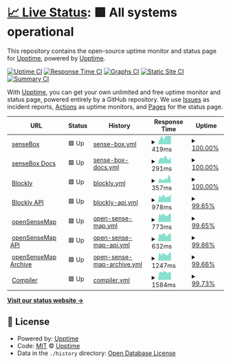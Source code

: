 # [📈 Live Status](https://upptime.github.io/upptime): <!--live status--> **🟩 All systems operational**

This repository contains the open-source uptime monitor and status page for [Upptime](https://upptime.js.org), powered by [Upptime](https://github.com/upptime/upptime).

[![Uptime CI](https://github.com/sensebox/upptime/workflows/Uptime%20CI/badge.svg)](https://github.com/sensebox/upptime/actions?query=workflow%3A%22Uptime+CI%22)
[![Response Time CI](https://github.com/sensebox/upptime/workflows/Response%20Time%20CI/badge.svg)](https://github.com/sensebox/upptime/actions?query=workflow%3A%22Response+Time+CI%22)
[![Graphs CI](https://github.com/sensebox/upptime/workflows/Graphs%20CI/badge.svg)](https://github.com/sensebox/upptime/actions?query=workflow%3A%22Graphs+CI%22)
[![Static Site CI](https://github.com/sensebox/upptime/workflows/Static%20Site%20CI/badge.svg)](https://github.com/sensebox/upptime/actions?query=workflow%3A%22Static+Site+CI%22)
[![Summary CI](https://github.com/sensebox/upptime/workflows/Summary%20CI/badge.svg)](https://github.com/sensebox/upptime/actions?query=workflow%3A%22Summary+CI%22)

With [Upptime](https://upptime.js.org), you can get your own unlimited and free uptime monitor and status page, powered entirely by a GitHub repository. We use [Issues](https://github.com/upptime/upptime/issues) as incident reports, [Actions](https://github.com/sensebox/upptime/actions) as uptime monitors, and [Pages](https://upptime.github.io/upptime) for the status page.

<!--start: status pages-->
<!-- This summary is generated by Upptime (https://github.com/upptime/upptime) -->
<!-- Do not edit this manually, your changes will be overwritten -->
<!-- prettier-ignore -->
| URL | Status | History | Response Time | Uptime |
| --- | ------ | ------- | ------------- | ------ |
| <img alt="" src="https://icons.duckduckgo.com/ip3/sensebox.de.ico" height="13"> [senseBox](https://sensebox.de) | 🟩 Up | [sense-box.yml](https://github.com/sensebox/upptime/commits/HEAD/history/sense-box.yml) | <details><summary><img alt="Response time graph" src="./graphs/sense-box/response-time-week.png" height="20"> 419ms</summary><br><a href="https://status.sensebox.de/history/sense-box"><img alt="Response time 464" src="https://img.shields.io/endpoint?url=https%3A%2F%2Fraw.githubusercontent.com%2Fsensebox%2Fupptime%2FHEAD%2Fapi%2Fsense-box%2Fresponse-time.json"></a><br><a href="https://status.sensebox.de/history/sense-box"><img alt="24-hour response time 303" src="https://img.shields.io/endpoint?url=https%3A%2F%2Fraw.githubusercontent.com%2Fsensebox%2Fupptime%2FHEAD%2Fapi%2Fsense-box%2Fresponse-time-day.json"></a><br><a href="https://status.sensebox.de/history/sense-box"><img alt="7-day response time 419" src="https://img.shields.io/endpoint?url=https%3A%2F%2Fraw.githubusercontent.com%2Fsensebox%2Fupptime%2FHEAD%2Fapi%2Fsense-box%2Fresponse-time-week.json"></a><br><a href="https://status.sensebox.de/history/sense-box"><img alt="30-day response time 415" src="https://img.shields.io/endpoint?url=https%3A%2F%2Fraw.githubusercontent.com%2Fsensebox%2Fupptime%2FHEAD%2Fapi%2Fsense-box%2Fresponse-time-month.json"></a><br><a href="https://status.sensebox.de/history/sense-box"><img alt="1-year response time 440" src="https://img.shields.io/endpoint?url=https%3A%2F%2Fraw.githubusercontent.com%2Fsensebox%2Fupptime%2FHEAD%2Fapi%2Fsense-box%2Fresponse-time-year.json"></a></details> | <details><summary><a href="https://status.sensebox.de/history/sense-box">100.00%</a></summary><a href="https://status.sensebox.de/history/sense-box"><img alt="All-time uptime 99.99%" src="https://img.shields.io/endpoint?url=https%3A%2F%2Fraw.githubusercontent.com%2Fsensebox%2Fupptime%2FHEAD%2Fapi%2Fsense-box%2Fuptime.json"></a><br><a href="https://status.sensebox.de/history/sense-box"><img alt="24-hour uptime 100.00%" src="https://img.shields.io/endpoint?url=https%3A%2F%2Fraw.githubusercontent.com%2Fsensebox%2Fupptime%2FHEAD%2Fapi%2Fsense-box%2Fuptime-day.json"></a><br><a href="https://status.sensebox.de/history/sense-box"><img alt="7-day uptime 100.00%" src="https://img.shields.io/endpoint?url=https%3A%2F%2Fraw.githubusercontent.com%2Fsensebox%2Fupptime%2FHEAD%2Fapi%2Fsense-box%2Fuptime-week.json"></a><br><a href="https://status.sensebox.de/history/sense-box"><img alt="30-day uptime 100.00%" src="https://img.shields.io/endpoint?url=https%3A%2F%2Fraw.githubusercontent.com%2Fsensebox%2Fupptime%2FHEAD%2Fapi%2Fsense-box%2Fuptime-month.json"></a><br><a href="https://status.sensebox.de/history/sense-box"><img alt="1-year uptime 99.99%" src="https://img.shields.io/endpoint?url=https%3A%2F%2Fraw.githubusercontent.com%2Fsensebox%2Fupptime%2FHEAD%2Fapi%2Fsense-box%2Fuptime-year.json"></a></details>
| <img alt="" src="https://icons.duckduckgo.com/ip3/docs.sensebox.de.ico" height="13"> [senseBox Docs](https://docs.sensebox.de) | 🟩 Up | [sense-box-docs.yml](https://github.com/sensebox/upptime/commits/HEAD/history/sense-box-docs.yml) | <details><summary><img alt="Response time graph" src="./graphs/sense-box-docs/response-time-week.png" height="20"> 291ms</summary><br><a href="https://status.sensebox.de/history/sense-box-docs"><img alt="Response time 362" src="https://img.shields.io/endpoint?url=https%3A%2F%2Fraw.githubusercontent.com%2Fsensebox%2Fupptime%2FHEAD%2Fapi%2Fsense-box-docs%2Fresponse-time.json"></a><br><a href="https://status.sensebox.de/history/sense-box-docs"><img alt="24-hour response time 263" src="https://img.shields.io/endpoint?url=https%3A%2F%2Fraw.githubusercontent.com%2Fsensebox%2Fupptime%2FHEAD%2Fapi%2Fsense-box-docs%2Fresponse-time-day.json"></a><br><a href="https://status.sensebox.de/history/sense-box-docs"><img alt="7-day response time 291" src="https://img.shields.io/endpoint?url=https%3A%2F%2Fraw.githubusercontent.com%2Fsensebox%2Fupptime%2FHEAD%2Fapi%2Fsense-box-docs%2Fresponse-time-week.json"></a><br><a href="https://status.sensebox.de/history/sense-box-docs"><img alt="30-day response time 319" src="https://img.shields.io/endpoint?url=https%3A%2F%2Fraw.githubusercontent.com%2Fsensebox%2Fupptime%2FHEAD%2Fapi%2Fsense-box-docs%2Fresponse-time-month.json"></a><br><a href="https://status.sensebox.de/history/sense-box-docs"><img alt="1-year response time 410" src="https://img.shields.io/endpoint?url=https%3A%2F%2Fraw.githubusercontent.com%2Fsensebox%2Fupptime%2FHEAD%2Fapi%2Fsense-box-docs%2Fresponse-time-year.json"></a></details> | <details><summary><a href="https://status.sensebox.de/history/sense-box-docs">100.00%</a></summary><a href="https://status.sensebox.de/history/sense-box-docs"><img alt="All-time uptime 99.99%" src="https://img.shields.io/endpoint?url=https%3A%2F%2Fraw.githubusercontent.com%2Fsensebox%2Fupptime%2FHEAD%2Fapi%2Fsense-box-docs%2Fuptime.json"></a><br><a href="https://status.sensebox.de/history/sense-box-docs"><img alt="24-hour uptime 100.00%" src="https://img.shields.io/endpoint?url=https%3A%2F%2Fraw.githubusercontent.com%2Fsensebox%2Fupptime%2FHEAD%2Fapi%2Fsense-box-docs%2Fuptime-day.json"></a><br><a href="https://status.sensebox.de/history/sense-box-docs"><img alt="7-day uptime 100.00%" src="https://img.shields.io/endpoint?url=https%3A%2F%2Fraw.githubusercontent.com%2Fsensebox%2Fupptime%2FHEAD%2Fapi%2Fsense-box-docs%2Fuptime-week.json"></a><br><a href="https://status.sensebox.de/history/sense-box-docs"><img alt="30-day uptime 100.00%" src="https://img.shields.io/endpoint?url=https%3A%2F%2Fraw.githubusercontent.com%2Fsensebox%2Fupptime%2FHEAD%2Fapi%2Fsense-box-docs%2Fuptime-month.json"></a><br><a href="https://status.sensebox.de/history/sense-box-docs"><img alt="1-year uptime 99.98%" src="https://img.shields.io/endpoint?url=https%3A%2F%2Fraw.githubusercontent.com%2Fsensebox%2Fupptime%2FHEAD%2Fapi%2Fsense-box-docs%2Fuptime-year.json"></a></details>
| <img alt="" src="https://icons.duckduckgo.com/ip3/blockly.sensebox.de.ico" height="13"> [Blockly](https://blockly.sensebox.de/ardublockly/?board=sensebox-mcu) | 🟩 Up | [blockly.yml](https://github.com/sensebox/upptime/commits/HEAD/history/blockly.yml) | <details><summary><img alt="Response time graph" src="./graphs/blockly/response-time-week.png" height="20"> 357ms</summary><br><a href="https://status.sensebox.de/history/blockly"><img alt="Response time 330" src="https://img.shields.io/endpoint?url=https%3A%2F%2Fraw.githubusercontent.com%2Fsensebox%2Fupptime%2FHEAD%2Fapi%2Fblockly%2Fresponse-time.json"></a><br><a href="https://status.sensebox.de/history/blockly"><img alt="24-hour response time 529" src="https://img.shields.io/endpoint?url=https%3A%2F%2Fraw.githubusercontent.com%2Fsensebox%2Fupptime%2FHEAD%2Fapi%2Fblockly%2Fresponse-time-day.json"></a><br><a href="https://status.sensebox.de/history/blockly"><img alt="7-day response time 357" src="https://img.shields.io/endpoint?url=https%3A%2F%2Fraw.githubusercontent.com%2Fsensebox%2Fupptime%2FHEAD%2Fapi%2Fblockly%2Fresponse-time-week.json"></a><br><a href="https://status.sensebox.de/history/blockly"><img alt="30-day response time 307" src="https://img.shields.io/endpoint?url=https%3A%2F%2Fraw.githubusercontent.com%2Fsensebox%2Fupptime%2FHEAD%2Fapi%2Fblockly%2Fresponse-time-month.json"></a><br><a href="https://status.sensebox.de/history/blockly"><img alt="1-year response time 370" src="https://img.shields.io/endpoint?url=https%3A%2F%2Fraw.githubusercontent.com%2Fsensebox%2Fupptime%2FHEAD%2Fapi%2Fblockly%2Fresponse-time-year.json"></a></details> | <details><summary><a href="https://status.sensebox.de/history/blockly">100.00%</a></summary><a href="https://status.sensebox.de/history/blockly"><img alt="All-time uptime 99.99%" src="https://img.shields.io/endpoint?url=https%3A%2F%2Fraw.githubusercontent.com%2Fsensebox%2Fupptime%2FHEAD%2Fapi%2Fblockly%2Fuptime.json"></a><br><a href="https://status.sensebox.de/history/blockly"><img alt="24-hour uptime 100.00%" src="https://img.shields.io/endpoint?url=https%3A%2F%2Fraw.githubusercontent.com%2Fsensebox%2Fupptime%2FHEAD%2Fapi%2Fblockly%2Fuptime-day.json"></a><br><a href="https://status.sensebox.de/history/blockly"><img alt="7-day uptime 100.00%" src="https://img.shields.io/endpoint?url=https%3A%2F%2Fraw.githubusercontent.com%2Fsensebox%2Fupptime%2FHEAD%2Fapi%2Fblockly%2Fuptime-week.json"></a><br><a href="https://status.sensebox.de/history/blockly"><img alt="30-day uptime 100.00%" src="https://img.shields.io/endpoint?url=https%3A%2F%2Fraw.githubusercontent.com%2Fsensebox%2Fupptime%2FHEAD%2Fapi%2Fblockly%2Fuptime-month.json"></a><br><a href="https://status.sensebox.de/history/blockly"><img alt="1-year uptime 99.99%" src="https://img.shields.io/endpoint?url=https%3A%2F%2Fraw.githubusercontent.com%2Fsensebox%2Fupptime%2FHEAD%2Fapi%2Fblockly%2Fuptime-year.json"></a></details>
| <img alt="" src="https://icons.duckduckgo.com/ip3/api.blockly.sensebox.de.ico" height="13"> [Blockly API](https://api.blockly.sensebox.de/tutorial/) | 🟩 Up | [blockly-api.yml](https://github.com/sensebox/upptime/commits/HEAD/history/blockly-api.yml) | <details><summary><img alt="Response time graph" src="./graphs/blockly-api/response-time-week.png" height="20"> 978ms</summary><br><a href="https://status.sensebox.de/history/blockly-api"><img alt="Response time 811" src="https://img.shields.io/endpoint?url=https%3A%2F%2Fraw.githubusercontent.com%2Fsensebox%2Fupptime%2FHEAD%2Fapi%2Fblockly-api%2Fresponse-time.json"></a><br><a href="https://status.sensebox.de/history/blockly-api"><img alt="24-hour response time 1089" src="https://img.shields.io/endpoint?url=https%3A%2F%2Fraw.githubusercontent.com%2Fsensebox%2Fupptime%2FHEAD%2Fapi%2Fblockly-api%2Fresponse-time-day.json"></a><br><a href="https://status.sensebox.de/history/blockly-api"><img alt="7-day response time 978" src="https://img.shields.io/endpoint?url=https%3A%2F%2Fraw.githubusercontent.com%2Fsensebox%2Fupptime%2FHEAD%2Fapi%2Fblockly-api%2Fresponse-time-week.json"></a><br><a href="https://status.sensebox.de/history/blockly-api"><img alt="30-day response time 885" src="https://img.shields.io/endpoint?url=https%3A%2F%2Fraw.githubusercontent.com%2Fsensebox%2Fupptime%2FHEAD%2Fapi%2Fblockly-api%2Fresponse-time-month.json"></a><br><a href="https://status.sensebox.de/history/blockly-api"><img alt="1-year response time 850" src="https://img.shields.io/endpoint?url=https%3A%2F%2Fraw.githubusercontent.com%2Fsensebox%2Fupptime%2FHEAD%2Fapi%2Fblockly-api%2Fresponse-time-year.json"></a></details> | <details><summary><a href="https://status.sensebox.de/history/blockly-api">99.65%</a></summary><a href="https://status.sensebox.de/history/blockly-api"><img alt="All-time uptime 99.77%" src="https://img.shields.io/endpoint?url=https%3A%2F%2Fraw.githubusercontent.com%2Fsensebox%2Fupptime%2FHEAD%2Fapi%2Fblockly-api%2Fuptime.json"></a><br><a href="https://status.sensebox.de/history/blockly-api"><img alt="24-hour uptime 100.00%" src="https://img.shields.io/endpoint?url=https%3A%2F%2Fraw.githubusercontent.com%2Fsensebox%2Fupptime%2FHEAD%2Fapi%2Fblockly-api%2Fuptime-day.json"></a><br><a href="https://status.sensebox.de/history/blockly-api"><img alt="7-day uptime 99.65%" src="https://img.shields.io/endpoint?url=https%3A%2F%2Fraw.githubusercontent.com%2Fsensebox%2Fupptime%2FHEAD%2Fapi%2Fblockly-api%2Fuptime-week.json"></a><br><a href="https://status.sensebox.de/history/blockly-api"><img alt="30-day uptime 99.92%" src="https://img.shields.io/endpoint?url=https%3A%2F%2Fraw.githubusercontent.com%2Fsensebox%2Fupptime%2FHEAD%2Fapi%2Fblockly-api%2Fuptime-month.json"></a><br><a href="https://status.sensebox.de/history/blockly-api"><img alt="1-year uptime 99.68%" src="https://img.shields.io/endpoint?url=https%3A%2F%2Fraw.githubusercontent.com%2Fsensebox%2Fupptime%2FHEAD%2Fapi%2Fblockly-api%2Fuptime-year.json"></a></details>
| <img alt="" src="https://icons.duckduckgo.com/ip3/opensensemap.org.ico" height="13"> [openSenseMap](https://opensensemap.org) | 🟩 Up | [open-sense-map.yml](https://github.com/sensebox/upptime/commits/HEAD/history/open-sense-map.yml) | <details><summary><img alt="Response time graph" src="./graphs/open-sense-map/response-time-week.png" height="20"> 773ms</summary><br><a href="https://status.sensebox.de/history/open-sense-map"><img alt="Response time 699" src="https://img.shields.io/endpoint?url=https%3A%2F%2Fraw.githubusercontent.com%2Fsensebox%2Fupptime%2FHEAD%2Fapi%2Fopen-sense-map%2Fresponse-time.json"></a><br><a href="https://status.sensebox.de/history/open-sense-map"><img alt="24-hour response time 994" src="https://img.shields.io/endpoint?url=https%3A%2F%2Fraw.githubusercontent.com%2Fsensebox%2Fupptime%2FHEAD%2Fapi%2Fopen-sense-map%2Fresponse-time-day.json"></a><br><a href="https://status.sensebox.de/history/open-sense-map"><img alt="7-day response time 773" src="https://img.shields.io/endpoint?url=https%3A%2F%2Fraw.githubusercontent.com%2Fsensebox%2Fupptime%2FHEAD%2Fapi%2Fopen-sense-map%2Fresponse-time-week.json"></a><br><a href="https://status.sensebox.de/history/open-sense-map"><img alt="30-day response time 763" src="https://img.shields.io/endpoint?url=https%3A%2F%2Fraw.githubusercontent.com%2Fsensebox%2Fupptime%2FHEAD%2Fapi%2Fopen-sense-map%2Fresponse-time-month.json"></a><br><a href="https://status.sensebox.de/history/open-sense-map"><img alt="1-year response time 713" src="https://img.shields.io/endpoint?url=https%3A%2F%2Fraw.githubusercontent.com%2Fsensebox%2Fupptime%2FHEAD%2Fapi%2Fopen-sense-map%2Fresponse-time-year.json"></a></details> | <details><summary><a href="https://status.sensebox.de/history/open-sense-map">99.65%</a></summary><a href="https://status.sensebox.de/history/open-sense-map"><img alt="All-time uptime 99.99%" src="https://img.shields.io/endpoint?url=https%3A%2F%2Fraw.githubusercontent.com%2Fsensebox%2Fupptime%2FHEAD%2Fapi%2Fopen-sense-map%2Fuptime.json"></a><br><a href="https://status.sensebox.de/history/open-sense-map"><img alt="24-hour uptime 100.00%" src="https://img.shields.io/endpoint?url=https%3A%2F%2Fraw.githubusercontent.com%2Fsensebox%2Fupptime%2FHEAD%2Fapi%2Fopen-sense-map%2Fuptime-day.json"></a><br><a href="https://status.sensebox.de/history/open-sense-map"><img alt="7-day uptime 99.65%" src="https://img.shields.io/endpoint?url=https%3A%2F%2Fraw.githubusercontent.com%2Fsensebox%2Fupptime%2FHEAD%2Fapi%2Fopen-sense-map%2Fuptime-week.json"></a><br><a href="https://status.sensebox.de/history/open-sense-map"><img alt="30-day uptime 99.92%" src="https://img.shields.io/endpoint?url=https%3A%2F%2Fraw.githubusercontent.com%2Fsensebox%2Fupptime%2FHEAD%2Fapi%2Fopen-sense-map%2Fuptime-month.json"></a><br><a href="https://status.sensebox.de/history/open-sense-map"><img alt="1-year uptime 99.98%" src="https://img.shields.io/endpoint?url=https%3A%2F%2Fraw.githubusercontent.com%2Fsensebox%2Fupptime%2FHEAD%2Fapi%2Fopen-sense-map%2Fuptime-year.json"></a></details>
| <img alt="" src="https://icons.duckduckgo.com/ip3/api.opensensemap.org.ico" height="13"> [openSenseMap API](https://api.opensensemap.org) | 🟩 Up | [open-sense-map-api.yml](https://github.com/sensebox/upptime/commits/HEAD/history/open-sense-map-api.yml) | <details><summary><img alt="Response time graph" src="./graphs/open-sense-map-api/response-time-week.png" height="20"> 632ms</summary><br><a href="https://status.sensebox.de/history/open-sense-map-api"><img alt="Response time 678" src="https://img.shields.io/endpoint?url=https%3A%2F%2Fraw.githubusercontent.com%2Fsensebox%2Fupptime%2FHEAD%2Fapi%2Fopen-sense-map-api%2Fresponse-time.json"></a><br><a href="https://status.sensebox.de/history/open-sense-map-api"><img alt="24-hour response time 709" src="https://img.shields.io/endpoint?url=https%3A%2F%2Fraw.githubusercontent.com%2Fsensebox%2Fupptime%2FHEAD%2Fapi%2Fopen-sense-map-api%2Fresponse-time-day.json"></a><br><a href="https://status.sensebox.de/history/open-sense-map-api"><img alt="7-day response time 632" src="https://img.shields.io/endpoint?url=https%3A%2F%2Fraw.githubusercontent.com%2Fsensebox%2Fupptime%2FHEAD%2Fapi%2Fopen-sense-map-api%2Fresponse-time-week.json"></a><br><a href="https://status.sensebox.de/history/open-sense-map-api"><img alt="30-day response time 716" src="https://img.shields.io/endpoint?url=https%3A%2F%2Fraw.githubusercontent.com%2Fsensebox%2Fupptime%2FHEAD%2Fapi%2Fopen-sense-map-api%2Fresponse-time-month.json"></a><br><a href="https://status.sensebox.de/history/open-sense-map-api"><img alt="1-year response time 705" src="https://img.shields.io/endpoint?url=https%3A%2F%2Fraw.githubusercontent.com%2Fsensebox%2Fupptime%2FHEAD%2Fapi%2Fopen-sense-map-api%2Fresponse-time-year.json"></a></details> | <details><summary><a href="https://status.sensebox.de/history/open-sense-map-api">99.66%</a></summary><a href="https://status.sensebox.de/history/open-sense-map-api"><img alt="All-time uptime 99.96%" src="https://img.shields.io/endpoint?url=https%3A%2F%2Fraw.githubusercontent.com%2Fsensebox%2Fupptime%2FHEAD%2Fapi%2Fopen-sense-map-api%2Fuptime.json"></a><br><a href="https://status.sensebox.de/history/open-sense-map-api"><img alt="24-hour uptime 100.00%" src="https://img.shields.io/endpoint?url=https%3A%2F%2Fraw.githubusercontent.com%2Fsensebox%2Fupptime%2FHEAD%2Fapi%2Fopen-sense-map-api%2Fuptime-day.json"></a><br><a href="https://status.sensebox.de/history/open-sense-map-api"><img alt="7-day uptime 99.66%" src="https://img.shields.io/endpoint?url=https%3A%2F%2Fraw.githubusercontent.com%2Fsensebox%2Fupptime%2FHEAD%2Fapi%2Fopen-sense-map-api%2Fuptime-week.json"></a><br><a href="https://status.sensebox.de/history/open-sense-map-api"><img alt="30-day uptime 99.92%" src="https://img.shields.io/endpoint?url=https%3A%2F%2Fraw.githubusercontent.com%2Fsensebox%2Fupptime%2FHEAD%2Fapi%2Fopen-sense-map-api%2Fuptime-month.json"></a><br><a href="https://status.sensebox.de/history/open-sense-map-api"><img alt="1-year uptime 99.94%" src="https://img.shields.io/endpoint?url=https%3A%2F%2Fraw.githubusercontent.com%2Fsensebox%2Fupptime%2FHEAD%2Fapi%2Fopen-sense-map-api%2Fuptime-year.json"></a></details>
| <img alt="" src="https://icons.duckduckgo.com/ip3/archive.opensensemap.org.ico" height="13"> [openSenseMap Archive](https://archive.opensensemap.org/) | 🟩 Up | [open-sense-map-archive.yml](https://github.com/sensebox/upptime/commits/HEAD/history/open-sense-map-archive.yml) | <details><summary><img alt="Response time graph" src="./graphs/open-sense-map-archive/response-time-week.png" height="20"> 1247ms</summary><br><a href="https://status.sensebox.de/history/open-sense-map-archive"><img alt="Response time 1157" src="https://img.shields.io/endpoint?url=https%3A%2F%2Fraw.githubusercontent.com%2Fsensebox%2Fupptime%2FHEAD%2Fapi%2Fopen-sense-map-archive%2Fresponse-time.json"></a><br><a href="https://status.sensebox.de/history/open-sense-map-archive"><img alt="24-hour response time 1529" src="https://img.shields.io/endpoint?url=https%3A%2F%2Fraw.githubusercontent.com%2Fsensebox%2Fupptime%2FHEAD%2Fapi%2Fopen-sense-map-archive%2Fresponse-time-day.json"></a><br><a href="https://status.sensebox.de/history/open-sense-map-archive"><img alt="7-day response time 1247" src="https://img.shields.io/endpoint?url=https%3A%2F%2Fraw.githubusercontent.com%2Fsensebox%2Fupptime%2FHEAD%2Fapi%2Fopen-sense-map-archive%2Fresponse-time-week.json"></a><br><a href="https://status.sensebox.de/history/open-sense-map-archive"><img alt="30-day response time 1238" src="https://img.shields.io/endpoint?url=https%3A%2F%2Fraw.githubusercontent.com%2Fsensebox%2Fupptime%2FHEAD%2Fapi%2Fopen-sense-map-archive%2Fresponse-time-month.json"></a><br><a href="https://status.sensebox.de/history/open-sense-map-archive"><img alt="1-year response time 1192" src="https://img.shields.io/endpoint?url=https%3A%2F%2Fraw.githubusercontent.com%2Fsensebox%2Fupptime%2FHEAD%2Fapi%2Fopen-sense-map-archive%2Fresponse-time-year.json"></a></details> | <details><summary><a href="https://status.sensebox.de/history/open-sense-map-archive">99.66%</a></summary><a href="https://status.sensebox.de/history/open-sense-map-archive"><img alt="All-time uptime 99.99%" src="https://img.shields.io/endpoint?url=https%3A%2F%2Fraw.githubusercontent.com%2Fsensebox%2Fupptime%2FHEAD%2Fapi%2Fopen-sense-map-archive%2Fuptime.json"></a><br><a href="https://status.sensebox.de/history/open-sense-map-archive"><img alt="24-hour uptime 100.00%" src="https://img.shields.io/endpoint?url=https%3A%2F%2Fraw.githubusercontent.com%2Fsensebox%2Fupptime%2FHEAD%2Fapi%2Fopen-sense-map-archive%2Fuptime-day.json"></a><br><a href="https://status.sensebox.de/history/open-sense-map-archive"><img alt="7-day uptime 99.66%" src="https://img.shields.io/endpoint?url=https%3A%2F%2Fraw.githubusercontent.com%2Fsensebox%2Fupptime%2FHEAD%2Fapi%2Fopen-sense-map-archive%2Fuptime-week.json"></a><br><a href="https://status.sensebox.de/history/open-sense-map-archive"><img alt="30-day uptime 99.92%" src="https://img.shields.io/endpoint?url=https%3A%2F%2Fraw.githubusercontent.com%2Fsensebox%2Fupptime%2FHEAD%2Fapi%2Fopen-sense-map-archive%2Fuptime-month.json"></a><br><a href="https://status.sensebox.de/history/open-sense-map-archive"><img alt="1-year uptime 99.98%" src="https://img.shields.io/endpoint?url=https%3A%2F%2Fraw.githubusercontent.com%2Fsensebox%2Fupptime%2FHEAD%2Fapi%2Fopen-sense-map-archive%2Fuptime-year.json"></a></details>
| <img alt="" src="https://icons.duckduckgo.com/ip3/compiler.sensebox.de.ico" height="13"> [Compiler](https://compiler.sensebox.de/compile) | 🟩 Up | [compiler.yml](https://github.com/sensebox/upptime/commits/HEAD/history/compiler.yml) | <details><summary><img alt="Response time graph" src="./graphs/compiler/response-time-week.png" height="20"> 1584ms</summary><br><a href="https://status.sensebox.de/history/compiler"><img alt="Response time 1322" src="https://img.shields.io/endpoint?url=https%3A%2F%2Fraw.githubusercontent.com%2Fsensebox%2Fupptime%2FHEAD%2Fapi%2Fcompiler%2Fresponse-time.json"></a><br><a href="https://status.sensebox.de/history/compiler"><img alt="24-hour response time 1521" src="https://img.shields.io/endpoint?url=https%3A%2F%2Fraw.githubusercontent.com%2Fsensebox%2Fupptime%2FHEAD%2Fapi%2Fcompiler%2Fresponse-time-day.json"></a><br><a href="https://status.sensebox.de/history/compiler"><img alt="7-day response time 1584" src="https://img.shields.io/endpoint?url=https%3A%2F%2Fraw.githubusercontent.com%2Fsensebox%2Fupptime%2FHEAD%2Fapi%2Fcompiler%2Fresponse-time-week.json"></a><br><a href="https://status.sensebox.de/history/compiler"><img alt="30-day response time 1578" src="https://img.shields.io/endpoint?url=https%3A%2F%2Fraw.githubusercontent.com%2Fsensebox%2Fupptime%2FHEAD%2Fapi%2Fcompiler%2Fresponse-time-month.json"></a><br><a href="https://status.sensebox.de/history/compiler"><img alt="1-year response time 1440" src="https://img.shields.io/endpoint?url=https%3A%2F%2Fraw.githubusercontent.com%2Fsensebox%2Fupptime%2FHEAD%2Fapi%2Fcompiler%2Fresponse-time-year.json"></a></details> | <details><summary><a href="https://status.sensebox.de/history/compiler">99.73%</a></summary><a href="https://status.sensebox.de/history/compiler"><img alt="All-time uptime 99.76%" src="https://img.shields.io/endpoint?url=https%3A%2F%2Fraw.githubusercontent.com%2Fsensebox%2Fupptime%2FHEAD%2Fapi%2Fcompiler%2Fuptime.json"></a><br><a href="https://status.sensebox.de/history/compiler"><img alt="24-hour uptime 100.00%" src="https://img.shields.io/endpoint?url=https%3A%2F%2Fraw.githubusercontent.com%2Fsensebox%2Fupptime%2FHEAD%2Fapi%2Fcompiler%2Fuptime-day.json"></a><br><a href="https://status.sensebox.de/history/compiler"><img alt="7-day uptime 99.73%" src="https://img.shields.io/endpoint?url=https%3A%2F%2Fraw.githubusercontent.com%2Fsensebox%2Fupptime%2FHEAD%2Fapi%2Fcompiler%2Fuptime-week.json"></a><br><a href="https://status.sensebox.de/history/compiler"><img alt="30-day uptime 99.94%" src="https://img.shields.io/endpoint?url=https%3A%2F%2Fraw.githubusercontent.com%2Fsensebox%2Fupptime%2FHEAD%2Fapi%2Fcompiler%2Fuptime-month.json"></a><br><a href="https://status.sensebox.de/history/compiler"><img alt="1-year uptime 99.70%" src="https://img.shields.io/endpoint?url=https%3A%2F%2Fraw.githubusercontent.com%2Fsensebox%2Fupptime%2FHEAD%2Fapi%2Fcompiler%2Fuptime-year.json"></a></details>

<!--end: status pages-->

[**Visit our status website →**](https://upptime.github.io/upptime)

## 📄 License

- Powered by: [Upptime](https://github.com/upptime/upptime)
- Code: [MIT](./LICENSE) © [Upptime](https://upptime.js.org)
- Data in the `./history` directory: [Open Database License](https://opendatacommons.org/licenses/odbl/1-0/)
